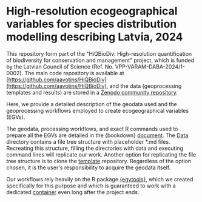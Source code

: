 # High-resolution ecogeographical variables for species distribution modelling describing Latvia, 2024

This repository form part of the "HiQBioDiv: High-resolution quantification of biodiversity for conservation and management" project, which is funded by the Latvian Council of Science (Ref. No. VPP-VARAM-DABA-2024/1-0002). The main code repository is available at [https://github.com/aavotins/HiQBioDiv](https://github.com/aavotins/HiQBioDiv), and the data (geoprocessing templates and results) are stored in a [Zenodo community repository](https://zenodo.org/communities/hiqbiodiv/records?q=&l=list&p=1&s=10&sort=newest).

Here, we provide a detailed description of the geodata used and the geoprocessing workflows employed to create ecogeographical variables (EGVs). 

The geodata, processing workflows, and exact R commands used to prepare all the EGVs are detailed in the {bookdown} [document](https://aavotins.github.io/HiQBioDiv_EGVs/). The [Data](./Data/Geodata/) directory contains a file tree structure with placeholder *.md files. Recreating this structure, filling the directories with data and executing command lines will replicate our work. Another option for replicating the file tree structure is to clone the [template](https://github.com/aavotins/HiQBioDiv_FileTree) repository. Regardless of the option chosen, it is the user's responsibility to acquire the geodata itself.

Our workflows rely heavily on the R package [{egvtools}](), which we created specifically for this purpose and which is guaranteed to work with a dedicated [container]() even long after the project ends.
